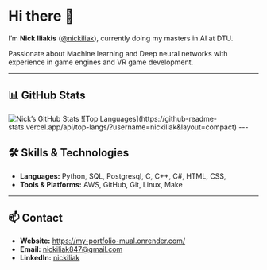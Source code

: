 # Hi there 👋

I’m **Nick Iliakis** ([@nickiliak](https://github.com/nickiliak)), currently doing my masters in AI at DTU.

Passionate about Machine learning and Deep neural networks with experience in game engines and VR game development.

---

## 📊 GitHub Stats

<img src="https://github-readme-stats.vercel.app/api?username=nickiliak&show_icons=true&theme=dark&count_private=true" alt="Nick’s GitHub Stats" />
![Top Languages](https://github-readme-stats.vercel.app/api/top-langs/?username=nickiliak&layout=compact)
---

## 🛠️ Skills & Technologies

- **Languages:** Python, SQL, Postgresql, C, C++, C#, HTML, CSS, 
- **Tools & Platforms:** AWS, GitHub, Git, Linux, Make

---

## 📫 Contact

- **Website:** https://my-portfolio-mual.onrender.com/
- **Email:** [nickiliak847@gmail.com](mailto:nickiliak847@gmail.com)  
- **LinkedIn:** [nickiliak](https://www.linkedin.com/in/nikolaosiliakis/) 
